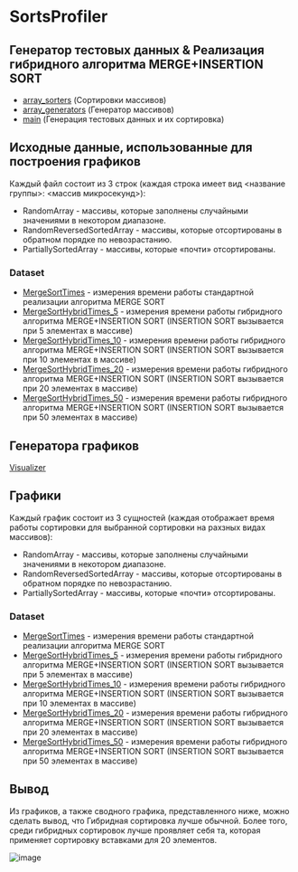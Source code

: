 # SortsProfiler

## Генератор тестовых данных & Реализация гибридного алгоритма MERGE+INSERTION SORT

- [array_sorters](https://github.com/AlexeyShalaev/SortsProfiler/blob/master/MeasurementGenerator/array_sorters.h) (Сортировки массивов)
- [array_generators](https://github.com/AlexeyShalaev/SortsProfiler/blob/master/MeasurementGenerator/array_generators.h) (Генератор массивов)
- [main](https://github.com/AlexeyShalaev/SortsProfiler/blob/master/MeasurementGenerator/main.cpp) (Генерация тестовых данных и их сортировка)

## Исходные данные, использованные для построения графиков

Каждый файл состоит из 3 строк (каждая строка имеет вид <название группы>: <массив микросекунд>):
- RandomArray - массивы, которые заполнены случайными значениями в некотором диапазоне.
- RandomReversedSortedArray - массивы, которые отсортированы в обратном порядке по невозрастанию.
- PartiallySortedArray - массивы, которые «почти» отсортированы.

### Dataset
- [MergeSortTimes](https://github.com/AlexeyShalaev/SortsProfiler/blob/master/Measurements/MergeSortTimes.txt) - измерения времени работы стандартной реализации алгоритма MERGE SORT
- [MergeSortHybridTimes_5](https://github.com/AlexeyShalaev/SortsProfiler/blob/master/Measurements/MergeSortHybridTimes_5.txt) - измерения времени работы гибридного алгоритма MERGE+INSERTION SORT (INSERTION SORT вызывается при 5 элементах в массиве)
- [MergeSortHybridTimes_10](https://github.com/AlexeyShalaev/SortsProfiler/blob/master/Measurements/MergeSortHybridTimes_10.txt) - измерения времени работы гибридного алгоритма MERGE+INSERTION SORT (INSERTION SORT вызывается при 10 элементах в массиве)
- [MergeSortHybridTimes_20](https://github.com/AlexeyShalaev/SortsProfiler/blob/master/Measurements/MergeSortHybridTimes_20.txt) - измерения времени работы гибридного алгоритма MERGE+INSERTION SORT (INSERTION SORT вызывается при 20 элементах в массиве)
- [MergeSortHybridTimes_50](https://github.com/AlexeyShalaev/SortsProfiler/blob/master/Measurements/MergeSortHybridTimes_50.txt) - измерения времени работы гибридного алгоритма MERGE+INSERTION SORT (INSERTION SORT вызывается при 50 элементах в массиве)

  
## Генератора графиков
[Visualizer](https://github.com/AlexeyShalaev/SortsProfiler/blob/master/Visualizer/main.py)

## Графики

Каждый график состоит из 3 сущностей (каждая отображает время работы сортировки для выбранной сортировки на рахзных видах массивов):
- RandomArray - массивы, которые заполнены случайными значениями в некотором диапазоне.
- RandomReversedSortedArray - массивы, которые отсортированы в обратном порядке по невозрастанию.
- PartiallySortedArray - массивы, которые «почти» отсортированы.

### Dataset
- [MergeSortTimes](https://github.com/AlexeyShalaev/SortsProfiler/blob/master/Graphics/MergeSortTimes.png) - измерения времени работы стандартной реализации алгоритма MERGE SORT
- [MergeSortHybridTimes_5](https://github.com/AlexeyShalaev/SortsProfiler/blob/master/Graphics/MergeSortHybridTimes_5.png) - измерения времени работы гибридного алгоритма MERGE+INSERTION SORT (INSERTION SORT вызывается при 5 элементах в массиве)
- [MergeSortHybridTimes_10](https://github.com/AlexeyShalaev/SortsProfiler/blob/master/Graphics/MergeSortHybridTimes_10.png) - измерения времени работы гибридного алгоритма MERGE+INSERTION SORT (INSERTION SORT вызывается при 10 элементах в массиве)
- [MergeSortHybridTimes_20](https://github.com/AlexeyShalaev/SortsProfiler/blob/master/Graphics/MergeSortHybridTimes_20.png) - измерения времени работы гибридного алгоритма MERGE+INSERTION SORT (INSERTION SORT вызывается при 20 элементах в массиве)
- [MergeSortHybridTimes_50](https://github.com/AlexeyShalaev/SortsProfiler/blob/master/Graphics/MergeSortHybridTimes_50.png) - измерения времени работы гибридного алгоритма MERGE+INSERTION SORT (INSERTION SORT вызывается при 50 элементах в массиве)

## Вывод
Из графиков, а также сводного графика, представленного ниже, можно сделать вывод, что Гибридная сортировка лучше обычной. Более того, среди гибридных сортировок лучше проявляет себя та, которая применяет сортировку вставками для 20 элементов.

![image](https://github.com/AlexeyShalaev/SortsProfiler/assets/75322386/d429c134-abbb-44ee-bddb-2469b6331ff8)

